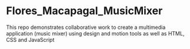 # Flores_Macapagal_MusicMixer
This repo demonstrates collaborative work to create a multimedia application (music mixer) using design and motion tools as well as HTML, CSS and JavaScript
